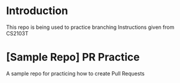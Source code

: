 # Introduction
This repo is being used to practice branching
Instructions given from CS2103T


# [Sample Repo] PR Practice
A sample repo for practicing how to create Pull Requests
